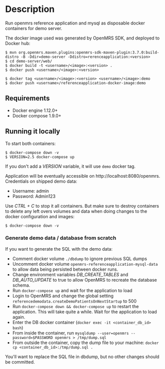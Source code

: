 # Description
Run openmrs reference application and mysql as disposable docker containers
for demo server.

The docker image used was generated by OpenMRS SDK, and deployed to Docker hub:
```
$ mvn org.openmrs.maven.plugins:openmrs-sdk-maven-plugin:3.7.0:build-distro -B -Ddir=demo-server -Ddistro=rerenceapplication:<version>
$ cd demo-server/web/
$ docker build -t <username>/<image>:<version> .
$ docker push <username>/<image>:<version>

$ docker tag <username>/<image>:<version> <username>/<image>:demo
$ docker push <username>/referenceapplication-docker-image:demo
```


## Requirements
  - Docker engine 1.12.0+
  - Docker compose 1.9.0+

## Running it locally

To start both containers:
```
$ docker-compose down -v
$ VERSION=2.5 docker-compose up
```
If you don't add a _VERSION_ variable, it will use `demo` docker tag.

Application will be eventually accessible on http://localhost:8080/openmrs.
Credentials on shipped demo data:
  - Username: admin
  - Password: Admin123

Use _CTRL + C_ to stop it all containers. But make sure to destroy containers to delete any
left overs volumes and data when doing changes to the docker configuration and images:

```
$ docker-compose down -v
```

### Generate demo data / database from scratch
If you want to generate the SQL with the demo data:

  - Comment docker volume `./dbdump` to ignore previous SQL dumps
  - Uncomment docker volume `openmrs-referenceapplication-mysql-data` to allow
  data being persisted between docker runs.
  - Change environment variables _DB_CREATE_TABLES_ and _DB_AUTO_UPDATE_ to true
  to allow OpenMRS to recreate the database schema.
  - Run `docker-compose up` and wait for the application to load
  - Login to OpenMRS and change the global setting
  `referencedemodata.createDemoPatientsOnNextStartup` to 500
  - Run `docker-compose down && docker-compose up` to restart the application.
  This will take quite a while. Wait for the application to load again.
  - Enter the DB docker container (`docker exec -it <container_db_id> bash`)
  - From inside the container, run
  `mysqldump --user=openmrs --password=$PASSWORD openmrs > /tmp/dump.sql`
  - From outside the container, copy the dump file to your machine:
  `docker cp <container_db_id>:/tmp/dump.sql .`

You'll want to replace the SQL file in dbdump, but no other changes should be committed.
